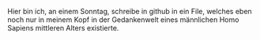 Hier bin ich, an einem Sonntag, schreibe in github in ein File, welches eben noch nur in meinem Kopf in der Gedankenwelt eines männlichen Homo Sapiens mittleren Alters existierte. 
